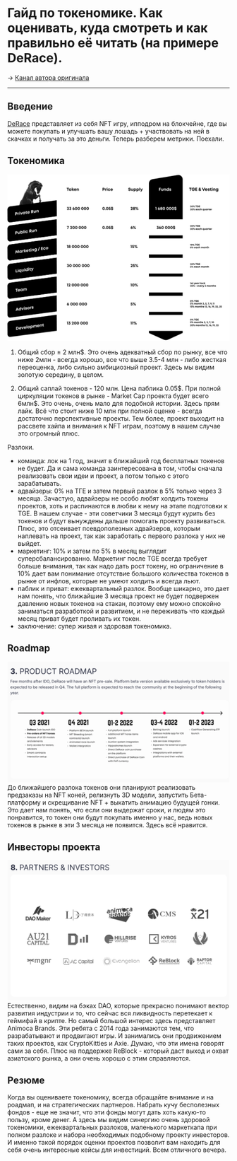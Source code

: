 # Гайд по токеномике. Как оценивать, куда смотреть и как правильно её читать (на примере DeRace).
-> [Канал автора оригинала](https://t.me/idoresearch)

---

## Введение
[DeRace](https://daomaker.com/company/derace) представляет из себя NFT игру, ипподром на блокчейне, где вы можете покупать и улучшать вашу лошадь + участвовать на ней в скачках и получать за это деньги. Теперь разберем метрики. Поехали.

## Токеномика
![](_attachments/c0725d6667d7a38f543e1e1c4f7da11d.png)

1. Общий сбор ± 2 млн\$. Это очень адекватный сбор по рынку, все что ниже 2млн - всегда хорошо, все что выше 3.5-4 млн - либо жесткая переоценка, либо сильно амбициозный проект. Здесь мы видим золотую середину, в целом.

2. Общий саплай токенов - 120 млн. Цена паблика 0.05\$. При полной циркуляции токенов в рынке - Market Cap проекта будет всего 6млн\$. Это очень, очень мало для подобной истории. Здесь прям лайк. Всё что стоит ниже 10 млн при полной оценке - всегда достаточно перспективные проекты. Тем более, проект выходит на рассвете хайпа и внимания к NFT играм, поэтому в нашем случае это огромный плюс.

Разлоки. 
- команда: лок на 1 год, значит в ближайший год бесплатных токенов не будет. Да и сама команда заинтересована в том, чтобы сначала реализовать свои идеи и проект, а потом только с этого зарабатывать.
- адвайзеры: 0% на ТГЕ и затем первый разлок в 5% только через 3 месяца. Зачастую, адвайзеры не особо любят холдить токены проектов, хоть и распинаются в любви к нему на этапе подготовки к TGE. В нашем случае - эти советчики 3 месяца будут курить без токенов и будут вынуждены дальше помогать проекту развиваться. Плюс, это отсеивает псевдополезных адвайзеров, которым наплевать на проект, так как заработать с первого разлока у них не выйдет.
- маркетинг: 10% и затем по 5% в месяц выглядит суперсбалансированно. Маркетинг после TGE всегда требует больше внимания, так как надо дать рост токену, но ограничение в 10% дает вам понимание отсутствие большого количества токенов в рынке от инфлов, которые не умеют холдить и всегда льют.
- паблик и приват: ежеквартальный разлок. Вообще шикарно, это дает нам понять, что ближайшие 3 месяца проект не будет подвержен давлению новых токенов на стакан, поэтому ему можно спокойно заниматься разработкой и развитием, и не переживать что каждый месяц приват будет проливать их токен.
- заключение: супер живая и здоровая токеномика.

## Roadmap
![](_attachments/f1ac04b3b9dd68015a9529125fed1c26.png)
До ближайшего разлока токенов они планируют реализовать предзаказы на NFT коней, релизнуть 3D модели, запустить Бета-платформу и скрещивание NFT + выкатить анимацию будущей гонки. Это дает нам понять, что если они выдержат сроки, и людям это понравится, то токен они будут покупать именно у нас, ведь новых токенов в рынке в эти 3 месяца не появится. Здесь всё нравится.

## Инвесторы проекта
![](_attachments/ea29923dd2ebddd685e21e6e895529c4.png)
Естественно, видим на бэках DAO, которые прекрасно понимают вектор развития индустрии и то, что сейчас вся ликвидность перетекает к геймифай в крипте. Но самый большой интерес здесь представляет Animoca Brands. Эти ребята с 2014 года занимаются тем, что разрабатывают и продвигают игры. И занимались они продвижением таких проектов, как CryptoKitties и Axie. Думаю, что эти имена говорят сами за себя. Плюс на поддержке ReBlock - который даст выход и охват азиатского рынка, а они очень хорошо с этим справляются.

## Резюме
Когда вы оцениваете токеномику, всегда обращайте внимание и на роадмап, и на стратегических партнеров. Набрать кучу бесполезных фондов - еще не значит, что эти фонды могут дать хоть какую-то пользу, кроме денег. А здесь мы видим синергию очень здоровой токеномики, ежеквартальных разлоков, маленького маркеткапа при полном разлоке и набора необходимых подобному проекту инвесторов. И именно такой порядок оценки проектов позволит вам находить для себя очень интересные кейсы для инвестиций. Всем отличного вечера.